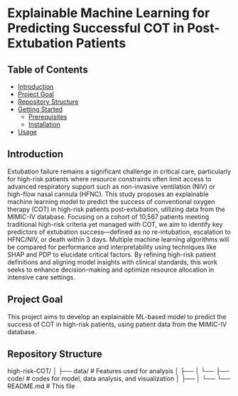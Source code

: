 # Explainable Machine Learning for Predicting Successful COT in Post-Extubation Patients

## Table of Contents

- [Introduction](#introduction)
- [Project Goal](#project-goal)
- [Repository Structure](#repository-structure)
- [Getting Started](#getting-started)
  - [Prerequisites](#prerequisites)
  - [Installation](#installation)
- [Usage](#usage)

## Introduction

Extubation failure remains a significant challenge in critical care, particularly for high-risk patients where resource constraints often limit access to advanced respiratory support such as non-invasive ventilation (NIV) or high-flow nasal cannula (HFNC). This study proposes an explainable machine learning model to predict the success of conventional oxygen therapy (COT) in high-risk patients post-extubation, utilizing data from the MIMIC-IV database. Focusing on a cohort of 10,567 patients meeting traditional high-risk criteria yet managed with COT, we aim to identify key predictors of extubation success—defined as no re-intubation, escalation to HFNC/NIV, or death within 3 days. Multiple machine learning algorithms will be compared for performance and interpretability using techniques like SHAP and PDP to elucidate critical factors. By refining high-risk patient definitions and aligning model insights with clinical standards, this work seeks to enhance decision-making and optimize resource allocation in intensive care settings.

## Project Goal

This project aims to develop an explainable ML-based model to predict the success of COT in high-risk patients, using patient data from the MIMIC-IV database.

## Repository Structure

high-risk-COT/
│
├── data/                       # Features used for analysis
│   ├──
│   └──
├── code/                  # codes for model, data analysis, and visualization
│   ├──
│   └──
└── README.md                   # This file
